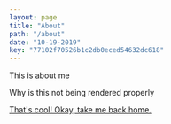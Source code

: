 ```yaml
---
layout: page
title: "About"
path: "/about"
date: "10-19-2019"
key: "77102f70526b1c2db0eced54632dc618"
---
```


This is about me

Why is this not being rendered properly

[That's cool! Okay, take me back home.](/)
